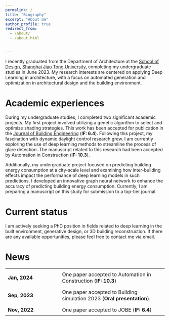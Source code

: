 ```yaml
---
permalink: /
title: "Biography"
excerpt: "About me"
author_profile: true
redirect_from: 
  - /about/
  - /about.html


---
```


I recently graduated from the Department of Architecture at the [School of Design](https://designschool.sjtu.edu.cn/en-us), [Shanghai Jiao Tong University](https://en.sjtu.edu.cn/), completing my undergraduate studies in June 2023. My research interests are centered on applying Deep Learning in architecture, with a focus on automated generation and optimization in architectural design and the building environment.

Academic experiences
======
During my undergraduate studies, I completed two significant academic projects. My first project involved utilizing a genetic algorithm to select and optimize shading strategies. This work has been accepted for publication in the [Journal of Building Engineering](https://www.sciencedirect.com/science/article/pii/S2352710222015388) (<strong>IF: 6.4</strong>). Following this project, my fascination with dynamic daylight control research grew. I am currently exploring the use of deep learning methods to streamline the process of glare detection. The manuscript related to this research had been accepted by Automation in Construction (<strong>IF: 10.3</strong>).

Additionally, my undergraduate project focused on predicting building energy consumption at a city-scale level and examining how inter-building effects impact the performance of deep learning models in such predictions. I developed an innovative graph neural network to enhance the accuracy of predicting building energy consumption. Currently, I am preparing a manuscript on this study for submission to a top-tier journal.

Current status
======
I am actively seeking a PhD position in fields related to deep learning in the built environment, generative design, or 3D building reconstruction. If there are any available opportunities, please feel free to contact me via email.

News
======

<table style="border-collapse: collapse; border: none; background-color: transparent; font-size: 16px">
  <tr>
    <td style="padding: 8px; border: none; font-weight:bold">Jan, 2024</td>
    <td style="padding: 8px; width: 66%; border: none">One paper accepted to Automation in Construction (<strong>IF: 10.3</strong>)</td>
  </tr>
  <tr>
    <td style="padding: 8px; border: none; font-weight:bold">Sep, 2023</td>
    <td style="padding: 8px; width: 66%; border: none">One paper accepted to Building simulation 2023 (<strong>Oral presentation</strong>).</td>
  </tr>
  <tr>
    <td style="padding: 8px; border: none; font-weight:bold">Nov, 2022</td>
    <td style="padding: 8px; width: 66%; border: none">One paper accepted to JOBE (<strong>IF: 6.4</strong>)</td>
  </tr>
  
  
</table>